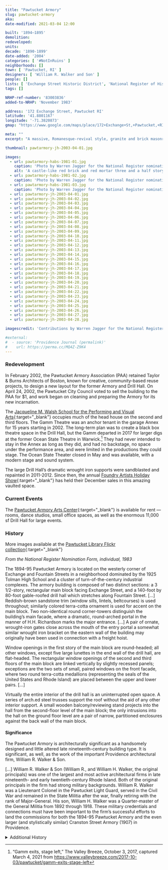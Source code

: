 ```yaml
---
title: "Pawtucket Armory"
slug: pawtucket-armory
aka: 
date-modified: 2021-03-04 12:00

built: '1894–1895'
demolition: 
redeveloped: 
units:
decade: '1890-1899'
date-added: '2004'
categories: [ '#NotInRuins' ]
neighborhoods: []
town: [ 'Pawtucket, RI' ]
designers: [ 'William R. Walker and Son' ]
people: []
lists: [ 'Exchange Street Historic District', 'National Register of Historic Places' ]
tags: []

NRHP-ref-number: '83003836'
added-to-NRHP: 'November 1983'

address: '172 Exchange Street, Pawtucket RI'
latitude: '41.8801167'
longitude: '-71.3820873'
gmap: "https://www.google.com/maps/place/172+Exchange+St,+Pawtucket,+RI+02860/@41.8801167,-71.3820873,17z/data=!3m1!4b1!4m5!3m4!1s0x89e45cad0c58f061:0xdee4cd44017c7bf1!8m2!3d41.8801167!4d-71.3798986"

meta: ""
excerpt: "A massive, Romanesque-revival style, granite and brick masonry building with an interior Drill Hall clearspan space of 80 by 140 feet"

thumbnail: pawtarmory-jh-2003-04-01.jpg

images:
  - url: pawtarmory-habs-1981-01.jpg
    caption: 'Photo by Warren Jagger for the National Register nomination, 1981'
    alt: 'A castle-like red brick and red mortar three and a half story building with sandstone trim and ornament and granite embellishments. The massive front armory has a long, wide drill hall at the back with interior clearspans of 80 feet supported by impressively ornate wrought iron trusses.'
  - url: pawtarmory-habs-1981-02.jpg
    caption: 'Photo by Warren Jagger for the National Register nomination, 1981'
  - url: pawtarmory-habs-1981-03.jpg
    caption: 'Photo by Warren Jagger for the National Register nomination, 1981'
  - url: pawtarmory-jh-2003-04-01.jpg
  - url: pawtarmory-jh-2003-04-02.jpg
  - url: pawtarmory-jh-2003-04-03.jpg
  - url: pawtarmory-jh-2003-04-04.jpg
  - url: pawtarmory-jh-2003-04-05.jpg
  - url: pawtarmory-jh-2003-04-06.jpg
  - url: pawtarmory-jh-2003-04-07.jpg
  - url: pawtarmory-jh-2003-04-08.jpg
  - url: pawtarmory-jh-2003-04-09.jpg
  - url: pawtarmory-jh-2003-04-10.jpg
  - url: pawtarmory-jh-2003-04-11.jpg
  - url: pawtarmory-jh-2003-04-12.jpg
  - url: pawtarmory-jh-2003-04-13.jpg
  - url: pawtarmory-jh-2003-04-14.jpg
  - url: pawtarmory-jh-2003-04-15.jpg
  - url: pawtarmory-jh-2003-04-16.jpg
  - url: pawtarmory-jh-2003-04-17.jpg
  - url: pawtarmory-jh-2003-04-18.jpg
  - url: pawtarmory-jh-2003-04-19.jpg
  - url: pawtarmory-jh-2003-04-20.jpg
  - url: pawtarmory-jh-2003-04-21.jpg
  - url: pawtarmory-jh-2003-04-22.jpg
  - url: pawtarmory-jh-2003-04-23.jpg
  - url: pawtarmory-jh-2003-04-24.jpg
  - url: pawtarmory-jh-2003-04-25.jpg
  - url: pawtarmory-jh-2003-04-26.jpg
  - url: pawtarmory-jh-2003-04-27.jpg
  - url: pawtarmory-jh-2003-04-28.jpg

imagescredit: 'Contributions by Warren Jagger for the National Register nomination'

#external:
#  - source: 'Providence Journal (permalink)'
#    url: https://perma.cc/MQ4Z-Z9K4
---
```


### Redevelopment

In February 2002, the Pawtucket Armory Association (PAA) retained Taylor & Burns Architects of Boston, known for creative, community-based reuse projects, to design a new layout for the former Armory and Drill Hall. On April 24, 2002, the Pawtucket City Council voted to sell the building to the <span class="abbr">PAA</span> for $1, and work began on cleaning and preparing the Armory for its new incarnation.

The [Jacqueline M. Walsh School for the Performing and Visual Arts](//walsh.pawtucket.schooldesk.net){:target="_blank"} occupies much of the head house on the second and third floors. The Gamm Theatre was an anchor tenant in the garage Annex for 15 years starting in 2002. The long-term plan was to create a black box theatre space in the Drill Hall, but the Gamm departed in 2017 for larger digs at the former Ocean State Theatre in Warwick.[^1] They had never intended to stay in the Annex as long as they did, and had no backstage, no space under the performance area, and were limited in the productions they could stage. The Ocean State Theater closed in May and was available, with a modern stage and sound system. 

[^1]: “Gamm exits, stage left,” The Valley Breeze, October 3, 2017, captured March 4, 2021 from https://www.valleybreeze.com/2017-10-03/pawtucket/gamm-exits-stage-left

The large Drill Hall’s dramatic wrought iron supports were sandblasted and repainted in 2011-2012. Since then, the annual [Foundry Artists Holiday Show](//www.foundryshow.com){:target="_blank"} has held their December sales in this amazing vaulted space. 


### Current Events

The [Pawtucket Armory Arts Center](//www.pawtucketarmoryartscenter.com){:target="_blank"} is available for rent — rooms, dance studios, small office spaces, as well as the enormous 11,000 sf Drill Hall for large events. 


### History

More images available at the [Pawtucket Library Flickr collection](//www.flickr.com/photos/pawtucketlibrary/albums/72157668214989376){:target="_blank"}

_From the National Register Nomination Form, individual, 1983_

The 1894-95 Pawtucket Armory is located on the westerly corner of Exchange and Fountain Streets in a neighborhood dominated by the 1925 Tolman High School and a cluster of turn-of-the-century industrial complexes. The armory building is composed of two distinct sections: a 3 1/2-story, rectangular main block facing Exchange Street, and a 140-foot by 80-foot gable-roofed drill hall which stretches along Fountain Street. […] Reddish-brown sandstone trim (window sills, lintels, beltcourses) is used throughout; similarly colored terra-cotta ornament is used for accent on the main block. Two non-identical round corner-towers distinguish the building’s main facade, where a dramatic, round-arched portal in the manner of H.H. Richardson marks the major entrance. […] A pair of ornate, wrought-iron gates close across the mouth of the entry portal a somewhat similar wrought iron bracket on the eastern wall of the building may originally have been used in connection with a freight hoist. 

Window openings in the first story of the main block are round-headed; all other windows, except five large lunettes in the end wall of the drill hall, are flat-headed. The rectangular window openings of the second and third floors of the main block are linked vertically by slightly recessed panels; exceptions are the two sets of small, paired windows on the front facade, where two round terra-cotta medallions (representing
the seals of the United States and Rhode Island) are placed between the upper and lower pairs. […]

Virtually the entire interior of the drill hall is an uninterrupted open space. A series of arch.ed steel trusses support the roof without the aid of any other interior support. A small wooden balcony/reviewing stand projects into the hall from the second-floor level of the main block; the only intrusions into the hall on the ground floor level are a pair of narrow, partitioned enclosures against the back wall of the
main block.

#### Significance

The Pawtucket Armory is architecturally significant as a handsomely designed and little altered late nineteenth-century building type. It is significant, as well, as the work of the important Providence architectural firm, William R. Walker & Son.

[…] William R. Walker & Son (William R., and William H. Walker, the original principals) was one of the largest and most active architectural firms in late nineteenth- and early twentieth-century Rhode Island. Both of the original principals in the firm had strong military backgrounds. William R. Walker was a Lieutenant Colonel in the Pawtucket Light Guard, served in the Civil War and remained in the State Militia after the war, finally retiring with the rank of Major-General. His son, William H. Walker was a Quarter-master of the General Militia from 1892 through 1918. These military credentials and connections must have been important to the firm’s successful efforts to land the commissions for both the 1894-95 Pawtucket Armory and the even larger (and stylistically similar) Cranston Street Armory (1907) in Providence. 

<details markdown="1" class="rhythm">
  <summary>Additional History</summary>

_From the National Register Nomination form for the Exchange Street Historic District, 2002_

State militias had their roots in the colonial military tradition of “trained bands” of men obligated to furnish their own weapons and to defend their community. The successful combination of a regular army and the “minutemen” militia with their guerrilla tactics contributed to colonial victory in the Revolutionary War. The U.S. Constitution granted the federal government authority to raise and maintain an army, and the individual states were given responsibility for organizing and training their own militias.

After the War of 1812 the U.S. government largely ignored the militia, and by 1840 many states had done away with mustering their enrolled militia. However, groups of men interested in military drill and camaraderie formed their own volunteer militia companies, primarily urban institutions formed of clerks and businessmen. During the Civil War, the Union and the Confederacy relied on the militia to fill its armies. At its conclusion, the devastation wrought by the war left the nation largely disinterested in its militia, but veterans soon grew nostalgic for military camaraderie, and men who had been too young for the Civil War enjoyed training events, which frequently became community social occasions. During these periods militia facilities were inconsistent, and units were often housed in inadequate, often rented facilities. […]

After the Civil War the centralization of industry consolidated more workers in larger factories, concentrated much of the population in urban areas, supported large-scale immigration, and increased the number of unskilled workers in the marketplace. The Panic of 1873 exacerbated poor worker conditions. Infant labor unions were largely powerless to fight wage cuts, and strikes were usually unsuccessful. By the mid-1880s state militias had a new mission in many northern and western states: keeping order during strikes and labor unrest. Between 1881 and 1892 every state revised its military code to provide for an organized force. Most called their state militia the “National Guard”. These developments led to the need for new, more substantial, dedicated armory buildings funded by state appropriations.

Construction of the Pawtucket Armory began in 1894 and the building was completed in mid-1895. It was the first of the large armories constructed in Rhode Island. It was built for the Tower Light Infantry of Pawtucket, the Kearny Light Infantry (Company G 2nd Regiment Infantry) of Central Falls, and the Pawtucket Horse Guards First Cavalry Battalion. More than 1,000 people attended a grand ball held to commemorate the opening of the Armory on June 12, 1895.

The Pawtucket Armory fulfilled its community protection role during the streetcar riots of 1902. In January of that year the Rhode Island General Assembly passed a law legalizing the reduction of the workday for street car workers to ten hours. The street car companies refused to comply, and the unionized streetcar workers struck, fomenting a boycott. This event was called **Fitzgerald’s Rebellion**, after Pawtucket Mayor John J. Fitzgerald, who supported the work day reduction. The situation became increasingly tense, but Fitzgerald refused to use his police force to protect the streetcars. The company hired its own security men, one of whom shot a worker in a scuffle on East Avenue, provoking riots. Rhode Island Governor Kimball placed Pawtucket under martial law in June 1902 and called out 700 militia. The Newport Naval Battalion, led by General Herbert S. Tanner and trained in suppressing street riots, marched from the Pawtucket Armory to quiet the rioters. The militia was called out from the armory again in 1922, during a textile strike for a forty-hour work week, and one man was shot in front of the Jenckes plant on Weeden Street. The Pawtucket Armory also served as a public meeting place, and was used for Social Security sign-up, circuses, Girl Scout functions, St. Patrick’s Day festivities, and dances. It was the scene of the 1976 Bicentennial Ball and was used for mayoral inaugural balls into the 1990s. 

</details>
